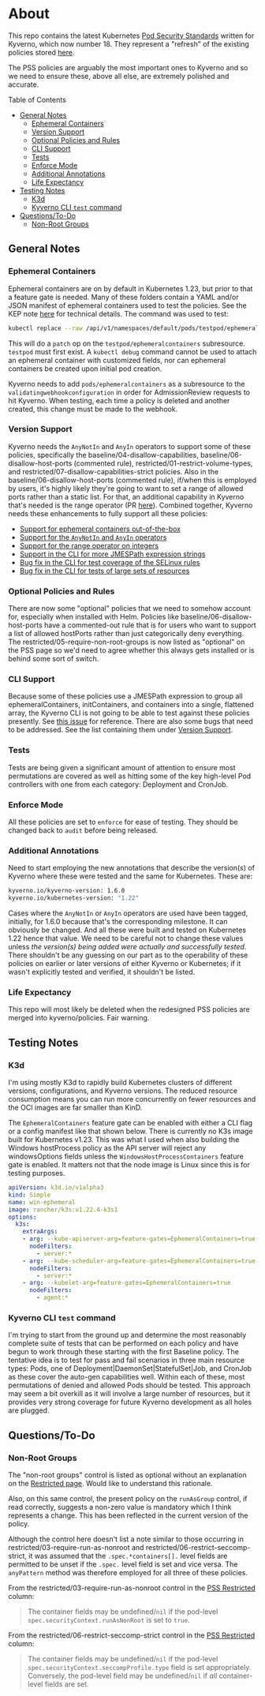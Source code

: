 # About

This repo contains the latest Kubernetes [Pod Security Standards](https://kubernetes.io/docs/concepts/security/pod-security-standards/) written for Kyverno, which now number 18. They represent a "refresh" of the existing policies stored [here](https://github.com/kyverno/policies/tree/main/pod-security).

The PSS policies are arguably the most important ones to Kyverno and so we need to ensure these, above all else, are extremely polished and accurate.

Table of Contents

- [General Notes](#general-notes)
  - [Ephemeral Containers](#ephemeral-containers)
  - [Version Support](#version-support)
  - [Optional Policies and Rules](#optional-policies-and-rules)
  - [CLI Support](#cli-support)
  - [Tests](#tests)
  - [Enforce Mode](#enforce-mode)
  - [Additional Annotations](#additional-annotations)
  - [Life Expectancy](#life-expectancy)
- [Testing Notes](#testing-notes)
  - [K3d](#k3d)
  - [Kyverno CLI `test` command](#kyverno-cli-test-command)
- [Questions/To-Do](#questionsto-do)
  - [Non-Root Groups](#non-root-groups)

## General Notes

### Ephemeral Containers

Ephemeral containers are on by default in Kubernetes 1.23, but prior to that a feature gate is needed. Many of these folders contain a YAML and/or JSON manifest of ephemeral containers used to test the policies. See the KEP note [here](https://github.com/kubernetes/enhancements/blob/master/keps/sig-node/277-ephemeral-containers/README.md) for technical details. The command was used to test:

```sh
kubectl replace --raw /api/v1/namespaces/default/pods/testpod/ephemeralcontainers -f ./ephemeralcontainer.json
```

This will do a `patch` op on the `testpod/ephemeralcontainers` subresource. `testpod` must first exist. A `kubectl debug` command cannot be used to attach an ephemeral container with customized fields, nor can ephemeral containers be created upon initial pod creation.

Kyverno needs to add `pods/ephemeralcontainers` as a subresource to the `validatingwebhookconfiguration` in order for AdmissionReview requests to hit Kyverno. When testing, each time a policy is deleted and another created, this change must be made to the webhook.

### Version Support

Kyverno needs the `AnyNotIn` and `AnyIn` operators to support some of these policies, specifically the baseline/04-disallow-capabilities, baseline/06-disallow-host-ports (commented rule), restricted/01-restrict-volume-types, and restricted/07-disallow-capabilities-strict policies. Also in the baseline/06-disallow-host-ports (commented rule), if/when this is employed by users, it's highly likely they're going to want to set a range of allowed ports rather than a static list. For that, an additional capability in Kyverno that's needed is the range operator (PR [here](https://github.com/kyverno/kyverno/pull/2788)). Combined together, Kyverno needs these enhancements to fully support all these policies:

- [Support for ephemeral containers out-of-the-box](https://github.com/kyverno/kyverno/issues/2821)
- [Support for the `AnyNotIn` and `AnyIn` operators](https://github.com/kyverno/kyverno/issues/1837)
- [Support for the range operator on integers](https://github.com/kyverno/kyverno/issues/2734)
- [Support in the CLI for more JMESPath expression strings](https://github.com/kyverno/kyverno/issues/2442)
- [Bug fix in the CLI for test coverage of the SELinux rules](https://github.com/kyverno/kyverno/issues/2877)
- [Bug fix in the CLI for tests of large sets of resources](https://github.com/kyverno/kyverno/issues/2878)

### Optional Policies and Rules

There are now some "optional" policies that we need to somehow account for, especially when installed with Helm. Policies like baseline/06-disallow-host-ports have a commented-out rule that is for users who want to support a list of allowed hostPorts rather than just categorically deny everything. The restricted/05-require-non-root-groups is now listed as "optional" on the PSS page so we'd need to agree whether this always gets installed or is behind some sort of switch.

### CLI Support

Because some of these policies use a JMESPath expression to group all ephemeralContainers, initContainers, and containers into a single, flattened array, the Kyverno CLI is not going to be able to test against these policies presently. See [this issue](https://github.com/kyverno/kyverno/issues/2442) for reference. There are also some bugs that need to be addressed. See the list containing them under [Version Support](#version-support).

### Tests

Tests are being given a significant amount of attention to ensure most permutations are covered as well as hitting some of the key high-level Pod controllers with one from each category: Deployment and CronJob.

### Enforce Mode

All these policies are set to `enforce` for ease of testing. They should be changed back to `audit` before being released.

### Additional Annotations

Need to start employing the new annotations that describe the version(s) of Kyverno where these were tested and the same for Kubernetes. These are:

```sh
kyverno.io/kyverno-version: 1.6.0
kyverno.io/kubernetes-version: "1.22"
```

Cases where the `AnyNotIn` or `AnyIn` operators are used have been tagged, initially, for 1.6.0 because that's the corresponding milestone. It can obviously be changed. And all these were built and tested on Kubernetes 1.22 hence that value. We need to be careful not to change these values unless _the version(s) being added were actually and successfully tested_. There shouldn't be any guessing on our part as to the operability of these policies on earlier or later versions of either Kyverno or Kubernetes; if it wasn't explicitly tested and verified, it shouldn't be listed.

### Life Expectancy

This repo will most likely be deleted when the redesigned PSS policies are merged into kyverno/policies. Fair warning.

## Testing Notes

### K3d

I'm using mostly K3d to rapidly build Kubernetes clusters of different versions, configurations, and Kyverno versions. The reduced resource consumption means you can run more concurrently on fewer resources and the OCI images are far smaller than KinD.

The `EphemeralContainers` feature gate can be enabled with either a CLI flag or a config manifest like that shown below. There is currently no K3s image built for Kubernetes v1.23. This was what I used when also building the Windows hostProcess policy as the API server will reject any windowsOptions fields unless the `WindowsHostProcessContainers` feature gate is enabled. It matters not that the node image is Linux since this is for testing purposes.

```yaml
apiVersion: k3d.io/v1alpha3
kind: Simple
name: win-ephemeral
image: rancher/k3s:v1.22.4-k3s1
options:
  k3s:
    extraArgs:
    - arg: --kube-apiserver-arg=feature-gates=EphemeralContainers=true,WindowsHostProcessContainers=true
      nodeFilters:
        - server:*
    - arg: --kube-scheduler-arg=feature-gates=EphemeralContainers=true
      nodeFilters:
        - server:*
    - arg: --kubelet-arg=feature-gates=EphemeralContainers=true
      nodeFilters:
        - agent:*
```

### Kyverno CLI `test` command

I'm trying to start from the ground up and determine the most reasonably complete suite of tests that can be performed on each policy and have begun to work through these starting with the first Baseline policy. The tentative idea is to test for pass and fail scenarios in three main resource types: Pods, one of Deployment|DaemonSet|StatefulSet|Job, and CronJob as these cover the auto-gen capabilities well. Within each of these, most permutations of denied and allowed Pods should be tested. This approach may seem a bit overkill as it will involve a large number of resources, but it provides very strong coverage for future Kyverno development as all holes are plugged.

## Questions/To-Do

### Non-Root Groups

The "non-root groups" control is listed as optional without an explanation on the [Restricted page](https://kubernetes.io/docs/concepts/security/pod-security-standards/#restricted). Would like to understand this rationale.

Also, on this same control, the present policy on the `runAsGroup` control, if read correctly, suggests a non-zero value is mandatory which I think represents a change. This has been reflected in the current version of the policy.

Although the control here doesn't list a note similar to those occurring in restricted/03-require-run-as-nonroot and restricted/06-restrict-seccomp-strict, it was assumed that the `.spec.*containers[].` level fields are permitted to be unset if the `.spec.` level field is set and vice versa. The `anyPattern` method was therefore employed for all three of these policies.

From the restricted/03-require-run-as-nonroot control in the [PSS Restricted](https://kubernetes.io/docs/concepts/security/pod-security-standards/#restricted) column:

> The container fields may be undefined/`nil` if the pod-level `spec.securityContext.runAsNonRoot` is set to `true`.

From the restricted/06-restrict-seccomp-strict control in the [PSS Restricted](https://kubernetes.io/docs/concepts/security/pod-security-standards/#restricted) column:

> The container fields may be undefined/`nil` if the pod-level `spec.securityContext.seccompProfile.type` field is set appropriately. Conversely, the pod-level field may be undefined/`nil` if _all_ container-level fields are set.
